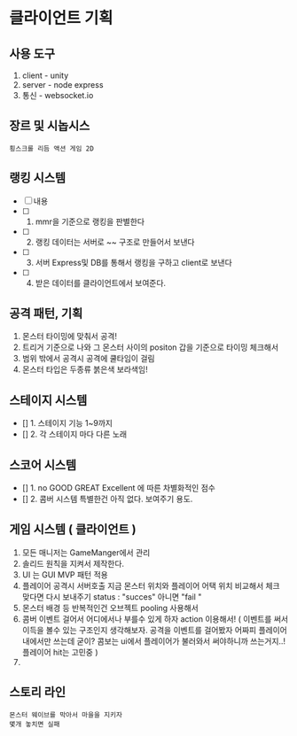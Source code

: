 # 클라이언트 기획

## 사용 도구

1. client - unity
2. server - node express
3. 통신 - websocket.io

## 장르 및 시놉시스

```
횡스크롤 리듬 액션 게임 2D
```

## 랭킹 시스템

- [ ] 내용
- [ ] 1. mmr을 기준으로 랭킹을 판별한다
- [ ] 2. 랭킹 데이터는 서버로 ~~ 구조로 만들어서 보낸다
- [ ] 3. 서버 Express및 DB를 통해서 랭킹을 구하고 client로 보낸다
- [ ] 4. 받은 데이터를 클라이언트에서 보여준다.

## 공격 패턴, 기획

1. 몬스터 타이밍에 맞춰서 공격!
2. 트리거 기준으로 나와 그 몬스터 사이의 positon 갑을 기준으로 타이밍 체크해서
3. 범위 밖에서 공격시 공격에 쿨타임이 걸림
4. 몬스터 타입은 두종류 붉은색 보라색임!

## 스테이지 시스템

- [] 1. 스테이지 기능 1~9까지
- [] 2. 각 스테이지 마다 다른 노래

## 스코어 시스템

- [] 1. no GOOD GREAT Excellent 에 따른 차별화적인 점수
- [] 2. 콤버 시스템 특별한건 아직 없다. 보여주기 용도.

## 게임 시스템 ( 클라이언트 )

1. 모든 매니저는 GameManger에서 관리
2. 솔리드 원칙을 지켜서 제작한다.
3. UI 는 GUI MVP 패턴 적용
4. 플레이어 공격시 서버호출 지금 몬스터 위치와 플레이어 어택 위치 비교해서 체크 맞다면 다시 보내주기 status : "succes" 아니면 "fail "
5. 몬스터 배경 등 반복적인건 오브젝트 pooling 사용해서
6. 콤버 이벤트 걸어서 어디에서나 부를수 있게 하자 action 이용해서!
   ( 이벤트를 써서 이득을 볼수 있는 구조인지 생각해보자. 공격을 이벤트를 걸어봤자 어짜피 플레이어내에서만 쓰는데 굳이? 콤보는 ui에서 플레이어가 불러와서 써야하니까 쓰는거지..! 플레이어 hit는 고민중 )
7.

## 스토리 라인

```
몬스터 웨이브를 막아서 마을을 지키자
몇개 놓치면 실패
```
